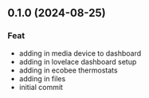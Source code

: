 ## 0.1.0 (2024-08-25)

### Feat

- adding in media device to dashboard
- adding in lovelace dashboard setup
- adding in ecobee thermostats
- adding in files
- initial commit
